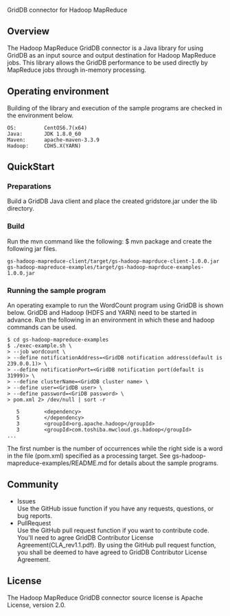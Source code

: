 GridDB connector for Hadoop MapReduce

## Overview

The Hadoop MapReduce GridDB connector is a Java library for using GridDB as an input source and output destination for Hadoop MapReduce jobs.
 This library allows the GridDB performance to be used directly by MapReduce jobs through in-memory processing.


## Operating environment

Building of the library and execution of the sample programs are checked in the environment below.

    OS:         CentOS6.7(x64)
    Java:       JDK 1.8.0_60
    Maven:      apache-maven-3.3.9
    Hadoop:     CDH5.X(YARN)

## QuickStart
### Preparations

Build a GridDB Java client and place the created gridstore.jar under the lib directory.


### Build

Run the mvn command like the following:
    $ mvn package
and create the following jar files. 

    gs-hadoop-mapreduce-client/target/gs-hadoop-maprduce-client-1.0.0.jar
    gs-hadoop-mapreduce-examples/target/gs-hadoop-maprduce-examples-1.0.0.jar

### Running the sample program

An operating example to run the WordCount program using GridDB is shown below.
 GridDB and Hadoop (HDFS and YARN) need to be started in advance.
Run the following in an environment in which these and hadoop commands can be used.


    $ cd gs-hadoop-mapreduce-examples
    $ ./exec-example.sh \
    > --job wordcount \
    > --define notificationAddress=<GridDB notification address(default is 239.0.0.1)> \
    > --define notificationPort=<GridDB notification port(default is 31999)> \
    > --define clusterName=<GridDB cluster name> \
    > --define user=<GridDB user> \
    > --define password=<GriDB password> \
    > pom.xml 2> /dev/null | sort -r

       5        <dependency>
       5        </dependency>
       3        <groupId>org.apache.hadoop</groupId>
       3        <groupId>com.toshiba.mwcloud.gs.hadoop</groupId>
    ...

The first number is the number of occurrences while the right side is a word in the file
(pom.xml) specified as a processing target. See 
gs-hadoop-mapreduce-examples/README.md for details about the sample programs.

## Community

  * Issues  
    Use the GitHub issue function if you have any requests, questions, or bug reports. 
  * PullRequest  
    Use the GitHub pull request function if you want to contribute code.
    You'll need to agree GridDB Contributor License Agreement(CLA_rev1.1.pdf).
    By using the GitHub pull request function, you shall be deemed to have agreed to GridDB Contributor License Agreement.

## License
  
The Hadoop MapReduce GridDB connector source license is Apache License, version 2.0.
